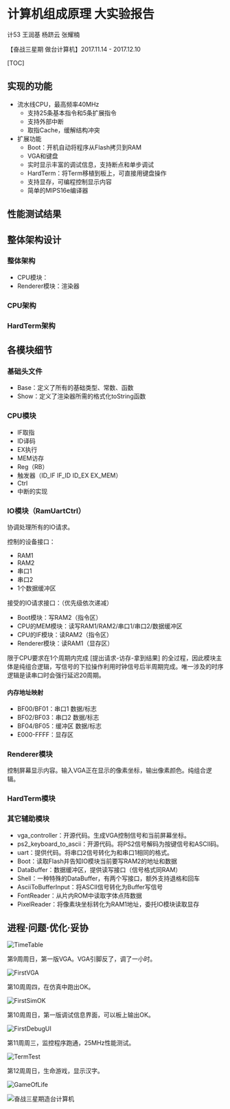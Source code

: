 # 计算机组成原理 大实验报告

计53 王润基 杨跻云 张耀楠

【奋战三星期 做台计算机】2017.11.14 - 2017.12.10

[TOC]

## 实现的功能

* 流水线CPU，最高频率40MHz
  * 支持25条基本指令和5条扩展指令
  * 支持外部中断
  * 取指Cache，缓解结构冲突
* 扩展功能
  * Boot：开机自动将程序从Flash拷贝到RAM
  * VGA和键盘
  * 实时显示丰富的调试信息，支持断点和单步调试
  * HardTerm：将Term移植到板上，可直接用键盘操作
  * 支持显存，可编程控制显示内容
  * 简单的MIPS16e编译器

## 性能测试结果

## 整体架构设计

### 整体架构

* CPU模块：
* Renderer模块：渲染器

### CPU架构

### HardTerm架构



## 各模块细节

### 基础头文件

* Base：定义了所有的基础类型、常数、函数
* Show：定义了渲染器所需的格式化toString函数

### CPU模块

* IF取指
* ID译码
* EX执行
* MEM访存
* Reg（RB）
* 触发器（ID_IF IF_ID ID_EX EX_MEM）
* Ctrl
* 中断的实现

### IO模块（RamUartCtrl）

协调处理所有的IO请求。

控制的设备接口：

* RAM1
* RAM2
* 串口1
* 串口2
* 1个数据缓冲区

接受的IO请求接口：（优先级依次递减）

* Boot模块：写RAM2（指令区）
* CPU的MEM模块：读写RAM1/RAM2/串口1/串口2/数据缓冲区
* CPU的IF模块：读RAM2（指令区）
* Renderer模块：读RAM1（显存区）

限于CPU要求在1个周期内完成 [提出请求-访存-拿到结果] 的全过程，因此模块主体是纯组合逻辑，写信号的下拉操作利用时钟信号后半周期完成。唯一涉及的时序逻辑是读串口时会强行延迟20周期。

#### 内存地址映射

* BF00/BF01：串口1 数据/标志
* BF02/BF03：串口2 数据/标志
* BF04/BF05：缓冲区 数据/标志
* E000-FFFF：显存区

### Renderer模块

控制屏幕显示内容。输入VGA正在显示的像素坐标，输出像素颜色。纯组合逻辑。

### HardTerm模块

### 其它辅助模块

* vga_controller：开源代码。生成VGA控制信号和当前屏幕坐标。
* ps2_keyboard_to_ascii：开源代码。将PS2信号解码为按键信号和ASCII码。
* uart：提供代码。将串口2信号转化为和串口1相同的格式。
* Boot：读取Flash并告知IO模块当前要写RAM2的地址和数据
* DataBuffer：数据缓冲区，提供读写接口（信号格式同RAM）
* Shell：一种特殊的DataBuffer，有两个写接口，额外支持退格和回车
* AsciiToBufferInput：将ASCII信号转化为Buffer写信号
* FontReader：从片内ROM中读取字体点阵数据
* PixelReader：将像素块坐标转化为RAM1地址，委托IO模块读取显存

## 进程·问题·优化·妥协

![TimeTable](./TimeTable.png)

第9周周日，第一版VGA。VGA引脚反了，调了一小时。

![FirstVGA](./FirstVGA.jpg)

第10周周四，在仿真中跑出OK。

![FirstSimOK](./FirstSimOK.jpg)

第10周周日，第一版调试信息界面，可以板上输出OK。

![FirstDebugUI](./FirstDebugUI.jpeg)

第11周周三，监控程序跑通，25MHz性能测试。

![TermTest](./TermTest.jpeg)

第12周周日，生命游戏，显示汉字。

![GameOfLife](./GameOfLife.gif)

![奋战三星期造台计算机](./奋战三星期造台计算机.jpeg)

